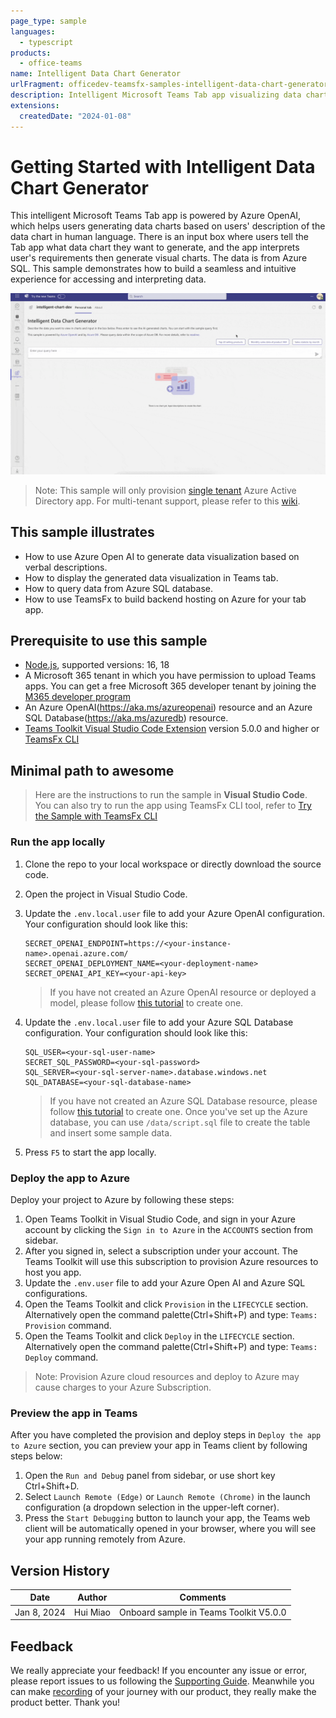 ```yaml
---
page_type: sample
languages:
  - typescript
products:
  - office-teams
name: Intelligent Data Chart Generator
urlFragment: officedev-teamsfx-samples-intelligent-data-chart-generator
description: Intelligent Microsoft Teams Tab app visualizing data charts based on human-language description. Powered by Azure OpenAI and Azure SQL.
extensions:
  createdDate: "2024-01-08"
---
```


# Getting Started with Intelligent Data Chart Generator

This intelligent Microsoft Teams Tab app is powered by Azure OpenAI, which helps users generating data charts based on users' description of the data chart in human language. There is an input box where users tell the Tab app what data chart they want to generate, and the app interprets user's requirements then generate visual charts. The data is from Azure SQL. This sample demonstrates how to build a seamless and intuitive experience for accessing and interpreting data.

![Intelligent Chart](assets/sampleDemo.gif)

> Note: This sample will only provision [single tenant](https://learn.microsoft.com/azure/active-directory/develop/single-and-multi-tenant-apps#who-can-sign-in-to-your-app) Azure Active Directory app. For multi-tenant support, please refer to this [wiki](https://aka.ms/teamsfx-multi-tenant).

## This sample illustrates

- How to use Azure Open AI to generate data visualization based on verbal descriptions.
- How to display the generated data visualization in Teams tab.
- How to query data from Azure SQL database.
- How to use TeamsFx to build backend hosting on Azure for your tab app.

## Prerequisite to use this sample

- [Node.js](https://nodejs.org/), supported versions: 16, 18
- A Microsoft 365 tenant in which you have permission to upload Teams apps. You can get a free Microsoft 365 developer tenant by joining the [M365 developer program](https://developer.microsoft.com/en-us/microsoft-365/dev-program)
- An Azure OpenAI(https://aka.ms/azureopenai) resource and an Azure SQL Database(https://aka.ms/azuredb) resource.
- [Teams Toolkit Visual Studio Code Extension](https://aka.ms/teams-toolkit) version 5.0.0 and higher or [TeamsFx CLI](https://aka.ms/teamsfx-cli)

## Minimal path to awesome

> Here are the instructions to run the sample in **Visual Studio Code**. You can also try to run the app using TeamsFx CLI tool, refer to [Try the Sample with TeamsFx CLI](cli.md)

### Run the app locally

1. Clone the repo to your local workspace or directly download the source code.
2. Open the project in Visual Studio Code.
3. Update the `.env.local.user` file to add your Azure OpenAI configuration. Your configuration should look like this:

   ```
   SECRET_OPENAI_ENDPOINT=https://<your-instance-name>.openai.azure.com/
   SECRET_OPENAI_DEPLOYMENT_NAME=<your-deployment-name>
   SECRET_OPENAI_API_KEY=<your-api-key>
   ```

   > If you have not created an Azure OpenAI resource or deployed a model, please follow [this tutorial](https://learn.microsoft.com/en-us/azure/ai-services/openai/how-to/create-resource?pivots=web-portal) to create one.

4. Update the `.env.local.user` file to add your Azure SQL Database configuration. Your configuration should look like this:

   ```
   SQL_USER=<your-sql-user-name>
   SECRET_SQL_PASSWORD=<your-sql-password>
   SQL_SERVER=<your-sql-server-name>.database.windows.net
   SQL_DATABASE=<your-sql-database-name>
   ```

   > If you have not created an Azure SQL Database resource, please follow [this tutorial](https://learn.microsoft.com/azure/azure-sql/database/single-database-create-quickstart?view=azuresql&tabs=azure-portal) to create one. Once you've set up the Azure database, you can use `/data/script.sql` file to create the table and insert some sample data.

5. Press `F5` to start the app locally.

### Deploy the app to Azure

Deploy your project to Azure by following these steps:

1. Open Teams Toolkit in Visual Studio Code, and sign in your Azure account by clicking the `Sign in to Azure` in the `ACCOUNTS` section from sidebar.
2. After you signed in, select a subscription under your account. The Teams Toolkit will use this subscription to provision Azure resources to host you app.
3. Update the `.env.user` file to add your Azure Open AI and Azure SQL configurations.
4. Open the Teams Toolkit and click `Provision` in the `LIFECYCLE` section. Alternatively open the command palette(Ctrl+Shift+P) and type: `Teams: Provision` command.
5. Open the Teams Toolkit and click `Deploy` in the `LIFECYCLE` section. Alternatively open the command palette(Ctrl+Shift+P) and type: `Teams: Deploy` command.

> Note: Provision Azure cloud resources and deploy to Azure may cause charges to your Azure Subscription.

### Preview the app in Teams

After you have completed the provision and deploy steps in `Deploy the app to Azure` section, you can preview your app in Teams client by following steps below:

1. Open the `Run and Debug` panel from sidebar, or use short key Ctrl+Shift+D.
2. Select `Launch Remote (Edge)` or `Launch Remote (Chrome)` in the launch configuration (a dropdown selection in the upper-left corner).
3. Press the `Start Debugging` button to launch your app, the Teams web client will be automatically opened in your browser, where you will see your app running remotely from Azure.

## Version History

| Date        | Author   | Comments                               |
| ----------- | -------- | -------------------------------------- |
| Jan 8, 2024 | Hui Miao | Onboard sample in Teams Toolkit V5.0.0 |

## Feedback

We really appreciate your feedback! If you encounter any issue or error, please report issues to us following the [Supporting Guide](https://github.com/OfficeDev/TeamsFx-Samples/blob/dev/SUPPORT.md). Meanwhile you can make [recording](https://aka.ms/teamsfx-record) of your journey with our product, they really make the product better. Thank you!
